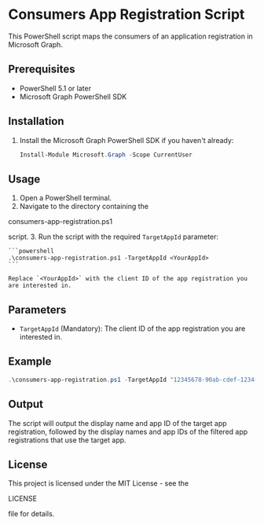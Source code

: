 # Consumers App Registration Script

This PowerShell script maps the consumers of an application registration in Microsoft Graph.

## Prerequisites

- PowerShell 5.1 or later
- Microsoft Graph PowerShell SDK

## Installation

1. Install the Microsoft Graph PowerShell SDK if you haven't already:

    ```powershell
    Install-Module Microsoft.Graph -Scope CurrentUser
    ```

## Usage

1. Open a PowerShell terminal.
2. Navigate to the directory containing the 

consumers-app-registration.ps1

 script.
3. Run the script with the required `TargetAppId` parameter:

    ```powershell
    .\consumers-app-registration.ps1 -TargetAppId <YourAppId>
    ```

    Replace `<YourAppId>` with the client ID of the app registration you are interested in.

## Parameters

- `TargetAppId` (Mandatory): The client ID of the app registration you are interested in.

## Example

```powershell
.\consumers-app-registration.ps1 -TargetAppId "12345678-90ab-cdef-1234-567890abcdef"
```

## Output

The script will output the display name and app ID of the target app registration, followed by the display names and app IDs of the filtered app registrations that use the target app.

## License

This project is licensed under the MIT License - see the 

LICENSE

 file for details.